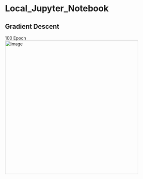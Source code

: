 # Local_Jupyter_Notebook

## Gradient Descent
100 Epoch
<img width="439" alt="image" src="https://user-images.githubusercontent.com/79837982/174433822-c5a6fc10-1d4d-4249-94c9-33649de9b533.png">
